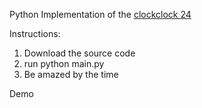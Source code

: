 Python Implementation of the [clockclock 24](https://www.humanssince1982.com/)

Instructions:

1. Download the source code
2. run python main.py
3. Be amazed by the time

Demo
